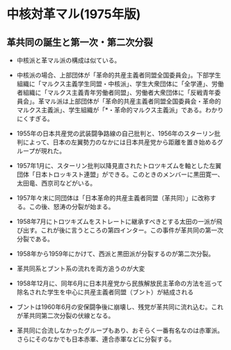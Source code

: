 # 中核対革マル(1975年版)

## 革共同の誕生と第一次・第二次分裂

- 中核派と革マル派の構成は似ている。
- 中核派の場合、上部団体が「革命的共産主義者同盟全国委員会」。下部学生組織に「マルクス主義学生同盟・中核派」、学生大衆団体に「全学連」、労働者組織に「マルクス主義青年労働者同盟」、労働者大衆団体に「反戦青年委員会」。革マル派は上部団体が「革命的共産主義者同盟全国委員会・革命的マルクス主義派」、学生組織が「*・革命的マルクス主義派」である。わかりにくすぎる。

- 1955年の日本共産党の武装闘争路線の自己批判と、1956年のスターリン批判によって、日本の左翼勢力のなかには日本共産党から距離を置き始めるグループが現れた。
- 1957年1月に、スターリン批判以降見直されたトロツキズムを軸とした左翼団体「日本トロッキスト連盟」ができる。このときのメンバーに黒田寛一、太田竜、西京司などがいる。
- 1957年々末に同団体は「日本革命的共産主義者同盟（革共同）」に改称する。この後、怒涛の分裂が始まる。
- 1958年7月にトロツキズムをストレートに継承すべきとする太田の一派が飛び出す。これが後に言うところの第四インター。この事件が革共同の第一次分裂である。
- 1958年から1959年にかけて、西派と黒田派が分裂するのが第二次分裂。

- 革共同系とブント系の流れを両方追うのが大変

- 1958年12月に、同年6月に日本共産党から民族解放民主革命の方法を巡って除名された学生を中心に共産主義者同盟（ブント）が結成される
- ブントは1960年6月の安保闘争後に崩壊し、残党が革共同に流れ込む。これが革共同第二次分裂の伏線となる。
- 革共同に合流しなかったグループもあり、おそらく一番有名なのは赤軍派。さらにそのなかでも日本赤軍、連合赤軍などに分裂する。
